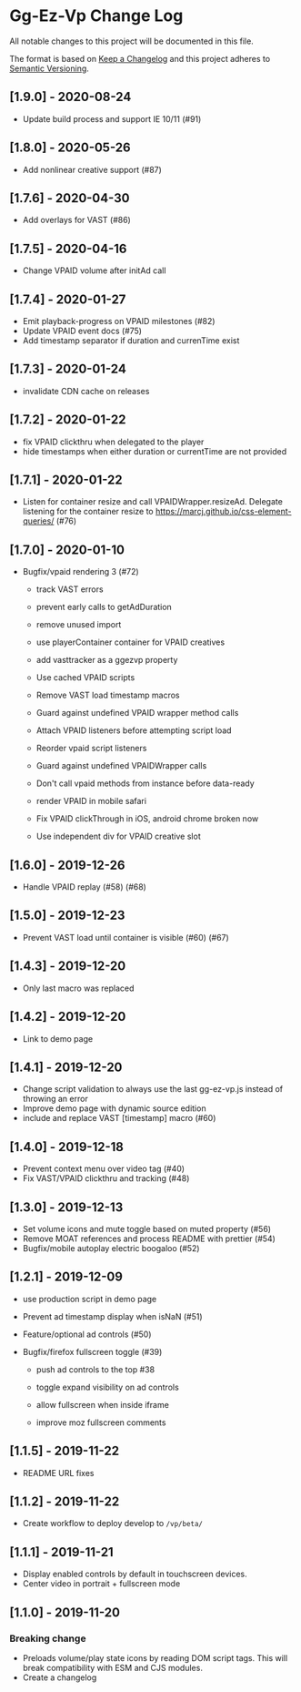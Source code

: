 # Gg-Ez-Vp Change Log

All notable changes to this project will be documented in this file.

The format is based on [Keep a Changelog](http://keepachangelog.com/) and this project adheres to [Semantic Versioning](http://semver.org/).

## [1.9.0] - 2020-08-24

-   Update build process and support IE 10/11 (#91)

## [1.8.0] - 2020-05-26

-   Add nonlinear creative support (#87)

## [1.7.6] - 2020-04-30

-   Add overlays for VAST (#86)

## [1.7.5] - 2020-04-16

-   Change VPAID volume after initAd call

## [1.7.4] - 2020-01-27

-   Emit playback-progress on VPAID milestones (#82)
-   Update VPAID event docs (#75)
-   Add timestamp separator if duration and currenTime exist

## [1.7.3] - 2020-01-24

-   invalidate CDN cache on releases

## [1.7.2] - 2020-01-22

-   fix VPAID clickthru when delegated to the player
-   hide timestamps when either duration or currentTime are not provided

## [1.7.1] - 2020-01-22

-   Listen for container resize and call VPAIDWrapper.resizeAd. Delegate listening for the container resize to https://marcj.github.io/css-element-queries/ (#76)

## [1.7.0] - 2020-01-10

-   Bugfix/vpaid rendering 3 (#72)

    -   track VAST errors

    -   prevent early calls to getAdDuration

    -   remove unused import

    -   use playerContainer container for VPAID creatives

    -   add vasttracker as a ggezvp property

    -   Use cached VPAID scripts

    -   Remove VAST load timestamp macros

    -   Guard against undefined VPAID wrapper method calls

    -   Attach VPAID listeners before attempting script load

    -   Reorder vpaid script listeners

    -   Guard against undefined VPAIDWrapper calls

    -   Don't call vpaid methods from instance before data-ready

    -   render VPAID in mobile safari

    -   Fix VPAID clickThrough in iOS, android chrome broken now

    -   Use independent div for VPAID creative slot

## [1.6.0] - 2019-12-26

-   Handle VPAID replay (#58) (#68)

## [1.5.0] - 2019-12-23

-   Prevent VAST load until container is visible (#60) (#67)

## [1.4.3] - 2019-12-20

-   Only last macro was replaced

## [1.4.2] - 2019-12-20

-   Link to demo page

## [1.4.1] - 2019-12-20

-   Change script validation to always use the last gg-ez-vp.js instead of throwing an error
-   Improve demo page with dynamic source edition
-   include and replace VAST [timestamp] macro (#60)

## [1.4.0] - 2019-12-18

-   Prevent context menu over video tag (#40)
-   Fix VAST/VPAID clickthru and tracking (#48)

## [1.3.0] - 2019-12-13

-   Set volume icons and mute toggle based on muted property (#56)
-   Remove MOAT references and process README with prettier (#54)
-   Bugfix/mobile autoplay electric boogaloo (#52)

## [1.2.1] - 2019-12-09

-   use production script in demo page
-   Prevent ad timestamp display when isNaN (#51)
-   Feature/optional ad controls (#50)
-   Bugfix/firefox fullscreen toggle (#39)

    -   push ad controls to the top #38

    -   toggle expand visibility on ad controls

    -   allow fullscreen when inside iframe

    -   improve moz fullscreen comments

## [1.1.5] - 2019-11-22

-   README URL fixes

## [1.1.2] - 2019-11-22

-   Create workflow to deploy develop to `/vp/beta/`

## [1.1.1] - 2019-11-21

-   Display enabled controls by default in touchscreen devices.
-   Center video in portrait + fullscreen mode

## [1.1.0] - 2019-11-20

### Breaking change

-   Preloads volume/play state icons by reading DOM script tags. This will break compatibility with ESM and CJS modules.
-   Create a changelog
